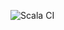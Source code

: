 ![Scala CI](https://github.com/MercurieVV/sbt-openapi-generator-plugin/workflows/Scala%20CI/badge.svg)
